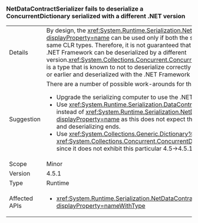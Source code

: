 ### NetDataContractSerializer fails to deserialize a ConcurrentDictionary serialized with a different .NET version

|   |   |
|---|---|
|Details|By design, the <xref:System.Runtime.Serialization.NetDataContractSerializer?displayProperty=name> can be used only if both the serializing and deserializing ends share the same CLR types. Therefore, it is not guaranteed that an object serialized with one version of the .NET Framework can be deserialized by a different version.<xref:System.Collections.Concurrent.ConcurrentDictionary%602?displayProperty=name> is a type that is known to not to deserialize correctly if serialized with the .NET Framework 4.5 or earlier and deserialized with the .NET Framework 4.5.1 or later.|
|Suggestion|There are a number of possible work-arounds for this issue:<ul><li>Upgrade the serializing computer to use the .NET Framework 4.5.1, as well.</li><li>Use <xref:System.Runtime.Serialization.DataContractSerializer?displayProperty=name> instead of <xref:System.Runtime.Serialization.NetDataContractSerializer?displayProperty=name> as this does not expect the exact same CLR types at both serializing and deserializing ends.</li><li>Use <xref:System.Collections.Generic.Dictionary%602?displayProperty=name> instead of <xref:System.Collections.Concurrent.ConcurrentDictionary%602?displayProperty=name> since it does not exhibit this particular 4.5-&gt;4.5.1 break.</li></ul>|
|Scope|Minor|
|Version|4.5.1|
|Type|Runtime|
|Affected APIs|<ul><li><xref:System.Runtime.Serialization.NetDataContractSerializer.Deserialize(System.IO.Stream)?displayProperty=nameWithType></li></ul>|
